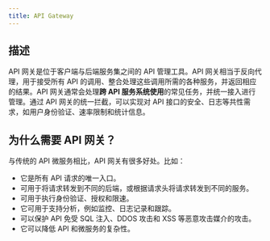 ```yaml
---
title: API Gateway
---
```


<!--
#
# Licensed to the Apache Software Foundation (ASF) under one or more
# contributor license agreements.  See the NOTICE file distributed with
# this work for additional information regarding copyright ownership.
# The ASF licenses this file to You under the Apache License, Version 2.0
# (the "License"); you may not use this file except in compliance with
# the License.  You may obtain a copy of the License at
#
#     http://www.apache.org/licenses/LICENSE-2.0
#
# Unless required by applicable law or agreed to in writing, software
# distributed under the License is distributed on an "AS IS" BASIS,
# WITHOUT WARRANTIES OR CONDITIONS OF ANY KIND, either express or implied.
# See the License for the specific language governing permissions and
# limitations under the License.
#
-->

## 描述

API 网关是位于客户端与后端服务集之间的 API 管理工具。API 网关相当于反向代理，用于接受所有 API 的调用、整合处理这些调用所需的各种服务，并返回相应的结果。API 网关通常会处理**跨 API 服务系统使用**的常见任务，并统一接入进行管理。通过 API 网关的统一拦截，可以实现对 API 接口的安全、日志等共性需求，如用户身份验证、速率限制和统计信息。

## 为什么需要 API 网关？

与传统的 API 微服务相比，API 网关有很多好处。比如：

- 它是所有 API 请求的唯一入口。
- 可用于将请求转发到不同的后端，或根据请求头将请求转发到不同的服务。
- 可用于执行身份验证、授权和限速。
- 它可用于支持分析，例如监控、日志记录和跟踪。
- 可以保护 API 免受 SQL 注入、DDOS 攻击和 XSS 等恶意攻击媒介的攻击。
- 它可以降低 API 和微服务的复杂性。
